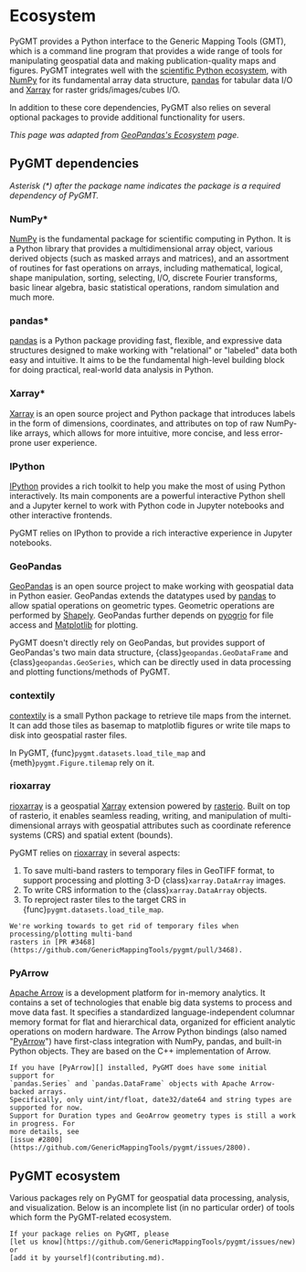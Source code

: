 # Ecosystem

PyGMT provides a Python interface to the Generic Mapping Tools (GMT), which is a command
line program that provides a wide range of tools for manipulating geospatial data and
making publication-quality maps and figures. PyGMT integrates well with the
[scientific Python ecosystem](https://scientific-python.org/), with [NumPy][] for its
fundamental array data structure, [pandas][] for tabular data I/O and [Xarray][] for
raster grids/images/cubes I/O.

In addition to these core dependencies, PyGMT also relies on several optional packages to
provide additional functionality for users.

*This page was adapted from [GeoPandas's Ecosystem](https://geopandas.org/en/latest/community/ecosystem.html) page.*

## PyGMT dependencies

_Asterisk (*) after the package name indicates the package is a required dependency of PyGMT._

### NumPy*

[NumPy][] is the fundamental package for scientific computing in Python. It is a Python
library that provides a multidimensional array object, various derived objects (such as
masked arrays and matrices), and an assortment of routines for fast operations on arrays,
including mathematical, logical, shape manipulation, sorting, selecting, I/O, discrete
Fourier transforms, basic linear algebra, basic statistical operations, random simulation
and much more.

### pandas*

[pandas][] is a Python package providing fast, flexible, and expressive data structures
designed to make working with "relational" or "labeled" data both easy and intuitive.
It aims to be the fundamental high-level building block for doing practical, real-world
data analysis in Python.

### Xarray*

[Xarray][] is an open source project and Python package that introduces labels in the
form of dimensions, coordinates, and attributes on top of raw NumPy-like arrays, which
allows for more intuitive, more concise, and less error-prone user experience.

### IPython

[IPython][] provides a rich toolkit to help you make the most of using Python
interactively. Its main components are a powerful interactive Python shell and a Jupyter
kernel to work with Python code in Jupyter notebooks and other interactive frontends.

PyGMT relies on IPython to provide a rich interactive experience in Jupyter notebooks.

### GeoPandas

[GeoPandas][] is an open source project to make working with geospatial data in Python
easier. GeoPandas extends the datatypes used by [pandas][] to allow spatial operations
on geometric types. Geometric operations are performed by [Shapely][]. GeoPandas further
depends on [pyogrio][] for file access and [Matplotlib][] for plotting.

PyGMT doesn't directly rely on GeoPandas, but provides support of GeoPandas's two main
data structure, {class}`geopandas.GeoDataFrame` and {class}`geopandas.GeoSeries`, which
can be directly used in data processing and plotting functions/methods of PyGMT.

### contextily

[contextily][] is a small Python package to retrieve tile maps from the internet. It can
add those tiles as basemap to matplotlib figures or write tile maps to disk into
geospatial raster files.

In PyGMT, {func}`pygmt.datasets.load_tile_map` and {meth}`pygmt.Figure.tilemap` rely on it.

### rioxarray

[rioxarray][] is a geospatial [Xarray][] extension powered by [rasterio][]. Built on top
of rasterio, it enables seamless reading, writing, and manipulation of multi-dimensional
arrays with geospatial attributes such as coordinate reference systems (CRS) and spatial
extent (bounds).

PyGMT relies on [rioxarray][] in several aspects:

1. To save multi-band rasters to temporary files in GeoTIFF format, to support processing
   and plotting 3-D {class}`xarray.DataArray` images.
2. To write CRS information to the {class}`xarray.DataArray` objects.
3. To reproject raster tiles to the target CRS in {func}`pygmt.datasets.load_tile_map`.

```{note}
We're working towards to get rid of temporary files when processing/plotting multi-band
rasters in [PR #3468](https://github.com/GenericMappingTools/pygmt/pull/3468).
```

### PyArrow

[Apache Arrow][] is a development platform for in-memory analytics. It contains a set of
technologies that enable big data systems to process and move data fast. It specifies a
standardized language-independent columnar memory format for flat and hierarchical data,
organized for efficient analytic operations on modern hardware. The Arrow Python bindings
(also named "[PyArrow][]") have first-class integration with NumPy, pandas, and built-in
Python objects. They are based on the C++ implementation of Arrow.

```{note}
If you have [PyArrow][] installed, PyGMT does have some initial support for
`pandas.Series` and `pandas.DataFrame` objects with Apache Arrow-backed arrays.
Specifically, only uint/int/float, date32/date64 and string types are supported for now.
Support for Duration types and GeoArrow geometry types is still a work in progress. For
more details, see
[issue #2800](https://github.com/GenericMappingTools/pygmt/issues/2800).
```

## PyGMT ecosystem

Various packages rely on PyGMT for geospatial data processing, analysis, and visualization.
Below is an incomplete list (in no particular order) of tools which form the PyGMT-related
ecosystem.

```{note}
If your package relies on PyGMT, please
[let us know](https://github.com/GenericMappingTools/pygmt/issues/new) or
[add it by yourself](contributing.md).
```

[apache arrow]: https://arrow.apache.org/
[contextily]: https://contextily.readthedocs.io/
[geopandas]: https://geopandas.org/
[ipython]: https://ipython.org/
[matplotlib]: https://matplotlib.org/
[numpy]: https://numpy.org/
[pandas]: https://pandas.pydata.org/
[pyarrow]: https://arrow.apache.org/docs/python/
[pyogrio]: https://pyogrio.readthedocs.io/
[rasterio]: https://rasterio.readthedocs.io/
[rioxarray]: https://corteva.github.io/rioxarray/
[shapely]: https://shapely.readthedocs.io/
[xarray]: https://xarray.pydata.org/
